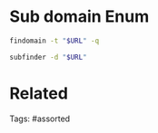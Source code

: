 # Sub domain Enum
```bash
findomain -t "$URL" -q
```

```bash
subfinder -d "$URL"
```

# Related

Tags:
    #assorted
